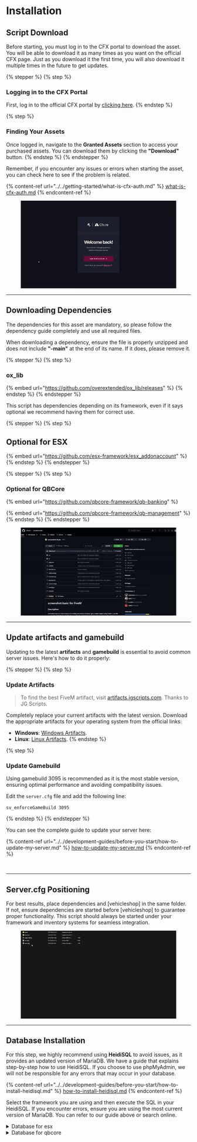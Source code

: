 # Installation

## Script Download

Before starting, you must log in to the CFX portal to download the asset. You will be able to download it as many times as you want on the official CFX page. Just as you download it the first time, you will also download it multiple times in the future to get updates.

{% stepper %}
{% step %}
### Logging in to the CFX Portal

First, log in to the official CFX portal by [clicking here](https://portal.cfx.re/assets/granted-assets).
{% endstep %}

{% step %}
### Finding Your Assets

Once logged in, navigate to the **Granted Assets** section to access your purchased assets. You can download them by clicking the **"Download"** button.
{% endstep %}
{% endstepper %}

Remember, if you encounter any issues or errors when starting the asset, you can check here to see if the problem is related.

{% content-ref url="../../getting-started/what-is-cfx-auth.md" %}
[what-is-cfx-auth.md](../../getting-started/what-is-cfx-auth.md)
{% endcontent-ref %}

<div data-full-width="false"><figure><img src="../../.gitbook/assets/ezgif-5-f03822751d.gif" alt=""><figcaption></figcaption></figure></div>

***

## Downloading Dependencies

The dependencies for this asset are mandatory, so please follow the dependency guide completely and use all required files.

When downloading a dependency, ensure the file is properly unzipped and does not include **"-main"** at the end of its name. If it does, please remove it.

{% stepper %}
{% step %}
### ox\_lib

{% embed url="https://github.com/overextended/ox_lib/releases" %}
{% endstep %}
{% endstepper %}

This script has dependencies depending on its framework, even if it says optional we recommend having them for correct use.

{% stepper %}
{% step %}
## Optional for ESX

{% embed url="https://github.com/esx-framework/esx_addonaccount" %}
{% endstep %}
{% endstepper %}

{% stepper %}
{% step %}
### Optional for QBCore



{% embed url="https://github.com/qbcore-framework/qb-banking" %}

{% embed url="https://github.com/qbcore-framework/qb-management" %}
{% endstep %}
{% endstepper %}

<figure><img src="../../.gitbook/assets/ezgif-5-ee6f842765 (1).gif" alt=""><figcaption></figcaption></figure>

***

## Update artifacts and gamebuild

Updating to the latest **artifacts** and **gamebuild** is essential to avoid common server issues. Here's how to do it properly:

{% stepper %}
{% step %}
### Update Artifacts

> To find the best FiveM artifact, visit [artifacts.jgscripts.com](https://artifacts.jgscripts.com). Thanks to JG Scripts.

Completely replace your current artifacts with the latest version. Download the appropriate artifacts for your operating system from the official links:

* **Windows**: [Windows Artifacts](https://runtime.fivem.net/artifacts/fivem/build_server_windows/master/).
* **Linux**: [Linux Artifacts](https://runtime.fivem.net/artifacts/fivem/build_proot_linux/master/).
{% endstep %}

{% step %}
### Update Gamebuild

Using gamebuild 3095 is recommended as it is the most stable version, ensuring optimal performance and avoiding compatibility issues.

Edit the `server.cfg` file and add the following line:

```plaintext
sv_enforceGameBuild 3095
```
{% endstep %}
{% endstepper %}

You can see the complete guide to update your server here:

{% content-ref url="../../development-guides/before-you-start/how-to-update-my-server.md" %}
[how-to-update-my-server.md](../../development-guides/before-you-start/how-to-update-my-server.md)
{% endcontent-ref %}

<figure><img src="../../.gitbook/assets/ezgif-2-2221374386.gif" alt=""><figcaption></figcaption></figure>

***

## Server.cfg Positioning

For best results, place dependencies and \[vehicleshop] in the same folder. If not, ensure dependencies are started before \[vehicleshop] to guarantee proper functionality. This script should always be started under your framework and inventory systems for seamless integration.

<figure><img src="../../.gitbook/assets/ezgif-7-18d691812a.gif" alt=""><figcaption></figcaption></figure>

***

## **Database Installation**

For this step, we highly recommend using **HeidiSQL** to avoid issues, as it provides an updated version of MariaDB. We have a guide that explains step-by-step how to use HeidiSQL. If you choose to use phpMyAdmin, we will not be responsible for any errors that may occur in your database.

{% content-ref url="../../development-guides/before-you-start/how-to-install-heidisql.md" %}
[how-to-install-heidisql.md](../../development-guides/before-you-start/how-to-install-heidisql.md)
{% endcontent-ref %}

Select the framework you are using and then execute the SQL in your HeidiSQL. If you encounter errors, ensure you are using the most current version of MariaDB. You can refer to our guide above or search online.

<details>

<summary>Database for esx</summary>

```sql
CREATE TABLE IF NOT EXISTS `owned_vehicles` (
    `owner` VARCHAR(64) NOT NULL COLLATE 'utf8mb4_bin',
    `plate` VARCHAR(12) NOT NULL COLLATE 'utf8mb4_bin',
    `vehicle` LONGTEXT NULL DEFAULT NULL COLLATE 'utf8mb4_bin',
    `impound` INT(1) NOT NULL DEFAULT '0',
    `stored` TINYINT(1) NOT NULL DEFAULT '0',
    `garage_type` VARCHAR(50) NULL DEFAULT 'car' COLLATE 'utf8mb4_bin',
    `garage_id` VARCHAR(50) NULL DEFAULT 'A' COLLATE 'utf8mb4_bin',
    PRIMARY KEY (`plate`) USING BTREE,
    INDEX `vehsowned` (`owner`) USING BTREE
) 
COLLATE='utf8mb4_bin' 
ENGINE=InnoDB;

ALTER TABLE owned_vehicles ADD COLUMN IF NOT EXISTS `garage_id` varchar(32) NOT NULL DEFAULT 'A';
ALTER TABLE owned_vehicles ADD COLUMN IF NOT EXISTS `job` varchar(32) NOT NULL DEFAULT 'civ';
ALTER TABLE owned_vehicles ADD COLUMN IF NOT EXISTS `stored` tinyint(1) NOT NULL DEFAULT 1;
ALTER TABLE owned_vehicles ADD COLUMN IF NOT EXISTS `type` varchar(32) NOT NULL DEFAULT 'car';
```

</details>

<details>

<summary>Database for qbcore</summary>

```sql
CREATE TABLE IF NOT EXISTS `player_vehicles` (
    `id` int(11) NOT NULL AUTO_INCREMENT,
    `license` varchar(50) DEFAULT NULL,
    `citizenid` varchar(50) DEFAULT NULL,
    `vehicle` varchar(50) DEFAULT NULL,
    `hash` varchar(50) DEFAULT NULL,
    `mods` text CHARACTER SET utf8mb4 COLLATE utf8mb4_bin DEFAULT NULL,
    `plate` varchar(15) NOT NULL,
    `fakeplate` varchar(50) DEFAULT NULL,
    `garage` varchar(50) DEFAULT 'pillboxgarage',
    `fuel` int(11) DEFAULT 100,
    `engine` float DEFAULT 1000,
    `body` float DEFAULT 1000,
    `state` int(11) DEFAULT 1,
    `depotprice` int(11) NOT NULL DEFAULT 0,
    `drivingdistance` int(50) DEFAULT NULL,
    `status` text DEFAULT NULL,
    PRIMARY KEY (`id`),
    KEY `plate` (`plate`),
    KEY `citizenid` (`citizenid`),
    KEY `license` (`license`)
) ENGINE=InnoDB AUTO_INCREMENT=1;

ALTER TABLE `player_vehicles`
ADD UNIQUE INDEX UK_playervehicles_plate (plate);

ALTER TABLE `player_vehicles`
ADD CONSTRAINT FK_playervehicles_players FOREIGN KEY (citizenid)
REFERENCES `players` (citizenid) ON DELETE CASCADE ON UPDATE CASCADE;

-- ALTER TABLE `player_vehicles` ADD COLUMN IF NOT EXISTS `balance` int(11) NOT NULL DEFAULT 0;
-- ALTER TABLE `player_vehicles` ADD COLUMN IF NOT EXISTS `paymentamount` int(11) NOT NULL DEFAULT 0;
-- ALTER TABLE `player_vehicles` ADD COLUMN IF NOT EXISTS `paymentsleft` int(11) NOT NULL DEFAULT 0;
-- ALTER TABLE `player_vehicles` ADD COLUMN IF NOT EXISTS `financetime` int(11) NOT NULL DEFAULT 0;
ALTER TABLE player_vehicles ADD COLUMN IF NOT EXISTS `type` varchar(32) NOT NULL DEFAULT 'car';
ALTER TABLE player_vehicles ADD COLUMN IF NOT EXISTS `job` varchar(32) NOT NULL DEFAULT 'civ';

-- Volcando estructura para tabla quasar-rolplay.qs_vehicleshop
CREATE TABLE IF NOT EXISTS `qs_vehicleshop` (
  `id` int(11) NOT NULL AUTO_INCREMENT,
  `name` varchar(255) DEFAULT "Vehicleshop",
  `description` varchar(255) DEFAULT "Description",
  `poly` longtext DEFAULT NULL,
  `height` int(11) DEFAULT 25,
  `spawn_coords` varchar(255) DEFAULT NULL,
  `menu_coords` varchar(255) DEFAULT NULL,
  `show_vehicles` longtext DEFAULT NULL,
  `money` int(255) DEFAULT NULL,
  `shop_job` varchar(50) DEFAULT NULL,
  `boss_id` varchar(50) DEFAULT NULL,
  `up_price_percentage` int(11) DEFAULT NULL,
  PRIMARY KEY (`id`),
  UNIQUE KEY `shop_job` (`shop_job`)
) ENGINE=InnoDB DEFAULT CHARSET=utf8mb3 COLLATE=utf8mb3_general_ci;

-- Volcando datos para la tabla quasar-rolplay.qs_vehicleshop: ~3 rows (aproximadamente)
INSERT INTO `qs_vehicleshop` (`name`, `description`, `poly`, `height`, `spawn_coords`, `menu_coords`, `show_vehicles`, `money`, `shop_job`, `boss_id`, `up_price_percentage`) VALUES
	('Larrys SV Sales', 'Buy your best version!!!', '[{"x":1258.58154296875,"y":2694.584228515625,"z":38.0},{"x":1215.1290283203126,"y":2693.324462890625,"z":38.0},{"x":1216.3221435546876,"y":2741.379638671875,"z":38.0},{"x":1216.5269775390626,"y":2747.39794921875,"z":38.0},{"x":1237.6624755859376,"y":2747.34033203125,"z":38.0},{"x":1237.669189453125,"y":2727.647705078125,"z":38.0},{"x":1240.84619140625,"y":2723.485107421875,"z":38.0},{"x":1244.6849365234376,"y":2722.61328125,"z":38.0},{"x":1251.91357421875,"y":2720.9560546875,"z":38.0},{"x":1253.5516357421876,"y":2716.284912109375,"z":38.0},{"x":1253.6041259765626,"y":2706.133544921875,"z":38.0},{"x":1259.9056396484376,"y":2694.340576171875,"z":38.0}]', 25, '{"x":1250.0343017578126,"y":2713.595947265625,"z":37.00577163696289,"w":13.63076114654541}', '{"x":1224.718505859375,"y":2726.85400390625,"z":38.00426483154297}', NULL, NULL, NULL, NULL, NULL),
	('test', 'test', '[{"x":1104.3135986328126,"y":2680.299560546875,"z":38.0},{"x":1105.906005859375,"y":2692.750732421875,"z":38.0},{"x":1138.6190185546876,"y":2693.23095703125,"z":38.0},{"x":1150.8441162109376,"y":2672.840087890625,"z":38.0}]', 25, '{"w":0.26768192648887,"x":1107.3028564453126,"y":2681.056640625,"z":37.59761047363281}', '{"x":1107.3028564453126,"y":2681.056640625,"z":38.59761047363281}', '[{"model":"zentorno","coords":{"x":1123.2506103515626,"y":2682.09912109375,"z":38.44852828979492},"heading":0.0},{"model":"zentorno","coords":{"x":1119.7691650390626,"y":2682.062744140625,"z":38.48311614990234},"heading":0.0},{"model":"zentorno","coords":{"x":1120.0758056640626,"y":2687.326416015625,"z":38.49858856201172},"heading":0.0},{"model":"zentorno","coords":{"x":1112.5882568359376,"y":2687.7578125,"z":38.57630920410156},"heading":0.0},{"model":"zentorno","coords":{"x":1112.1942138671876,"y":2684.000244140625,"z":38.57381057739258},"heading":0.0},{"model":"zentorno","coords":{"x":1119.7196044921876,"y":2684.889892578125,"z":38.50648498535156},"heading":0.0},{"model":"zentorno","coords":{"x":1123.7181396484376,"y":2684.31689453125,"z":38.46166229248047},"heading":0.0},{"model":"zentorno","coords":{"x":1126.491943359375,"y":2687.63916015625,"z":38.42731475830078},"heading":0.0},{"model":"zentorno","coords":{"x":1130.8160400390626,"y":2687.209228515625,"z":38.37637329101562},"heading":0.0},{"model":"zentorno","coords":{"x":1132.9344482421876,"y":2686.99755859375,"z":38.35694885253906},"heading":0.0},{"model":"zentorno","coords":{"x":1135.2862548828126,"y":2686.7626953125,"z":38.33661651611328},"heading":0.0},{"model":"zentorno","coords":{"x":1126.5184326171876,"y":2687.66943359375,"z":38.42693328857422},"heading":0.0},{"model":"zentorno","coords":{"x":1116.1376953125,"y":2690.74755859375,"z":38.52825927734375},"heading":0.0},{"model":"zentorno","coords":{"x":1109.4056396484376,"y":2690.805908203125,"z":38.60197448730469},"heading":0.0},{"model":"zentorno","coords":{"x":1109.31640625,"y":2685.33251953125,"z":38.61238098144531},"heading":0.0},{"model":"zentorno","coords":{"x":1112.8369140625,"y":2681.555419921875,"z":38.54876708984375},"heading":0.0},{"model":"zentorno","coords":{"x":1118.403076171875,"y":2680.597412109375,"z":38.48503494262695},"heading":0.0},{"model":"zentorno","coords":{"x":1127.5084228515626,"y":2682.2529296875,"z":38.40550231933594},"heading":0.0},{"model":"zentorno","coords":{"x":1130.12060546875,"y":2682.227783203125,"z":38.3813591003418},"heading":0.0},{"model":"zentorno","coords":{"x":1132.8427734375,"y":2682.199951171875,"z":38.3562126159668},"heading":0.0},{"model":"zentorno","coords":{"x":1135.5797119140626,"y":2682.168212890625,"z":38.33733749389648},"heading":0.0},{"model":"zentorno","coords":{"x":1140.916015625,"y":2682.1142578125,"z":38.29116058349609},"heading":0.0},{"model":"zentorno","coords":{"x":1140.9854736328126,"y":2682.11376953125,"z":38.29050064086914},"heading":0.0},{"model":"zentorno","coords":{"x":1138.6182861328126,"y":2682.137939453125,"z":38.31212615966797},"heading":0.0},{"model":"zentorno","coords":{"x":1136.74267578125,"y":2689.388671875,"z":38.30215072631836},"heading":0.0},{"model":"zentorno","coords":{"x":1132.411376953125,"y":2691.17041015625,"z":38.28276443481445},"heading":0.0},{"model":"zentorno","coords":{"x":1129.7984619140626,"y":2691.191162109375,"z":38.31390380859375},"heading":0.0},{"model":"zentorno","coords":{"x":1129.630615234375,"y":2692.0185546875,"z":38.26024627685547},"heading":0.0},{"model":"zentorno","coords":{"x":1124.5574951171876,"y":2692.612548828125,"z":38.31159973144531},"heading":0.0},{"model":"zentorno","coords":{"x":1122.0238037109376,"y":2692.634765625,"z":38.33879852294922},"heading":0.0},{"model":"zentorno","coords":{"x":1119.2923583984376,"y":2692.6611328125,"z":38.36598205566406},"heading":0.0},{"model":"zentorno","coords":{"x":1111.9569091796876,"y":2692.720947265625,"z":38.45314788818359},"heading":0.0},{"model":"zentorno","coords":{"x":1115.610107421875,"y":2680.077880859375,"z":38.51060485839844},"heading":0.0}]', NULL, NULL, NULL, NULL);

-- Volcando estructura para tabla quasar-rolplay.qs_vehicleshop_mission_data
CREATE TABLE IF NOT EXISTS `qs_vehicleshop_mission_data` (
  `id` int(11) NOT NULL AUTO_INCREMENT,
  `vehicle_model` varchar(255) DEFAULT NULL,
  `vehicle_coords` varchar(255) NOT NULL,
  `vehicle_health` int(11) NOT NULL,
  `fuel_level` float NOT NULL,
  `delivery_coords` varchar(255) NOT NULL,
  `is_active` tinyint(1) DEFAULT 1,
  `assigned_job` varchar(50) NOT NULL,
  PRIMARY KEY (`id`) USING BTREE
) ENGINE=InnoDB DEFAULT CHARSET=utf8mb3 COLLATE=utf8mb3_general_ci;

-- Volcando estructura para tabla quasar-rolplay.qs_vehicleshop_showcase
CREATE TABLE IF NOT EXISTS `qs_vehicleshop_showcase` (
  `id` int(11) NOT NULL AUTO_INCREMENT,
  `vehicle_id` int(11) NOT NULL DEFAULT 0,
  `x` int(50) DEFAULT NULL,
  `y` int(50) DEFAULT NULL,
  `z` int(50) DEFAULT NULL,
  `h` int(50) DEFAULT NULL,
  PRIMARY KEY (`id`),
  UNIQUE KEY `vehicle_id` (`vehicle_id`),
  CONSTRAINT `FK_qs_vehicleshop_showcase_qs_vehicleshop_stock` FOREIGN KEY (`vehicle_id`) REFERENCES `qs_vehicleshop_stock` (`id`) ON DELETE CASCADE ON UPDATE NO ACTION
) ENGINE=InnoDB DEFAULT CHARSET=utf8mb3 COLLATE=utf8mb3_general_ci;

-- Volcando estructura para tabla quasar-rolplay.qs_vehicleshop_stock
CREATE TABLE IF NOT EXISTS `qs_vehicleshop_stock` (
  `id` int(11) NOT NULL AUTO_INCREMENT,
  `vehicleshop_id` int(11) NOT NULL,
  `vehicle_model` varchar(255) DEFAULT NULL,
  `price` bigint(20) DEFAULT NULL,
  `stock` int(11) unsigned zerofill DEFAULT 00000000000,
  `unlimited_stock` int(11) DEFAULT 0,
  `discount` int(11) DEFAULT 0,
  `hidden` int(11) DEFAULT 0,
  PRIMARY KEY (`id`),
  KEY `FK_qs_vehicleshop_vehicles_qs_vehicleshop` (`vehicleshop_id`),
  CONSTRAINT `FK_qs_vehicleshop_vehicles_qs_vehicleshop` FOREIGN KEY (`vehicleshop_id`) REFERENCES `qs_vehicleshop` (`id`) ON DELETE CASCADE ON UPDATE NO ACTION
) ENGINE=InnoDB DEFAULT CHARSET=utf8mb3 COLLATE=utf8mb3_general_ci;

-- Volcando datos para la tabla quasar-rolplay.qs_vehicleshop_stock: ~9 rows (aproximadamente)
INSERT INTO `qs_vehicleshop_stock` (`vehicleshop_id`, `vehicle_model`, `price`, `stock`, `unlimited_stock`, `discount`, `hidden`) VALUES
	(1, 'zentorno', 10000, 00000000009, 0, 0, 0),
	(1, 'krieger', 1000000, 00000000009, 0, 0, 0),
	(2, 'zentorno', 10000, 00000000000, 0, 0, 0),
	(2, 'krieger', 10000, 00000000000, 0, 0, 0),
	(2, 'police4', 10000, 00000000000, 0, 0, 0),
	(1, 't20', 232, 00000000018, 0, 10, 0),
	(1, 'futo', 22112123123123, 00000000001, 0, 0, 0),
	(1, 'faggio', 20000, 00000000001, 0, 0, 0),
	(1, 'pigalle', 150000, 00000000001, 0, 0, 0);

-- Volcando estructura para tabla quasar-rolplay.qs_vehicleshop_transactions
CREATE TABLE IF NOT EXISTS `qs_vehicleshop_transactions` (
  `transaction_id` int(11) NOT NULL AUTO_INCREMENT,
  `shop_id` int(11) DEFAULT NULL,
  `vehicle_model` varchar(100) DEFAULT NULL,
  `buyer_id` varchar(255) DEFAULT NULL,
  `purchase_price` decimal(10,2) DEFAULT NULL,
  `purchase_date` datetime DEFAULT current_timestamp(),
  `payment_method` varchar(50) DEFAULT NULL,
  `vehicle_props` longtext CHARACTER SET utf8mb4 COLLATE utf8mb4_bin DEFAULT NULL CHECK (json_valid(`vehicle_props`)),
  `plate` varchar(50) DEFAULT NULL,
  PRIMARY KEY (`transaction_id`),
  KEY `shop_id` (`shop_id`),
  CONSTRAINT `qs_vehicleshop_transactions_ibfk_1` FOREIGN KEY (`shop_id`) REFERENCES `qs_vehicleshop` (`id`) ON DELETE CASCADE
) ENGINE=InnoDB DEFAULT CHARSET=utf8mb3 COLLATE=utf8mb3_general_ci;

-- Volcando estructura para tabla quasar-rolplay.qs_vehicleshop_vehicles
CREATE TABLE IF NOT EXISTS `qs_vehicleshop_vehicles` (
  `id` int(11) NOT NULL AUTO_INCREMENT,
  `vehicle_model` varchar(255) DEFAULT 'zentorno',
  `default_description` text DEFAULT 'This vehicle combines modern design with exceptional performance. With an efficient engine and smooth transmission, it offers a pleasant and agile driving experience. Its interior is spacious and comfortable, ideal for long trips or daily commutes. Equipped with advanced technology and safety features, it guarantees peace of mind on every journey. Perfect for those looking for versatility and style in one package.',
  `min_price` int(255) DEFAULT 1000000,
  `max_price` int(255) DEFAULT 3000000,
  `buy_price` int(255) DEFAULT 1000000,
  `hidden` int(11) DEFAULT 0,
  PRIMARY KEY (`id`),
  UNIQUE KEY `vehicle_model` (`vehicle_model`)
) ENGINE=InnoDB DEFAULT CHARSET=utf8mb3 COLLATE=utf8mb3_general_ci;

-- Volcando datos para la tabla quasar-rolplay.qs_vehicleshop_vehicles: ~69 rows (aproximadamente)
INSERT INTO `qs_vehicleshop_vehicles` (`vehicle_model`, `default_description`, `min_price`, `max_price`, `buy_price`, `hidden`) VALUES
	('adder', 'A high-performance supercar with remarkable speed and design. Perfect for thrill-seekers who want both luxury and power.', 1500000, 2500000, 2000000, 0),
	('buffalo', 'A muscle car with a modern twist, combining speed and style. Suitable for city drives or high-speed pursuits.', 300000, 500000, 400000, 0),
	('dominator', 'This classic American muscle car is built for power and performance. It\'s a solid choice for car enthusiasts.', 400000, 700000, 500000, 0),
	('banshee', 'With a sleek design and powerful engine, this sports car is all about speed and handling.', 500000, 900000, 700000, 0),
	('zentorno', 'This vehicle combines modern design with exceptional performance. With an efficient engine and smooth transmission, it offers a pleasant and agile driving experience. Its interior is spacious and comfortable, ideal for long trips or daily commutes. Equipped with advanced technology and safety features, it guarantees peace of mind on every journey. Perfect for those looking for versatility and style in one package.', 1000000, 3000000, 1000000, 0),
	('faggio', 'A small, lightweight scooter that\'s perfect for quick, urban travel. It may not be fast, but it\'s reliable.', 10000, 20000, 15000, 0),
	('kuruma', 'A compact and durable sedan with bulletproof protection. Ideal for heists or evading the cops.', 500000, 800000, 600000, 0),
	('insurgent', 'An armored, off-road beast that can withstand a beating. Perfect for those who want safety and power.', 1200000, 1800000, 1500000, 0),
	('bati801', 'One of the fastest motorcycles on the market, known for its agility and handling.', 100000, 200000, 150000, 0),
	('akuma', 'A nimble and quick bike, great for navigating through the city streets at top speed.', 80000, 150000, 100000, 0),
	('cheetah', 'A luxury sports car that offers both speed and sophistication. Ideal for those who want to make an impression.', 1300000, 2100000, 1700000, 0),
	('vigilante', 'An iconic, weaponized vehicle for those who want to make a statement and pack a punch.', 2500000, 3500000, 3000000, 0),
	('schafter2', 'A luxury sedan with a sporty feel. Great for executives who value both comfort and style.', 600000, 900000, 750000, 0),
	('carbonizzare', 'An elegant sports car with a smooth, powerful ride. Perfect for making a stylish entrance.', 700000, 1000000, 850000, 0),
	('entityxf', 'A high-end hypercar that combines sleek design with extreme speed. Not for the faint of heart.', 1500000, 2500000, 2000000, 0),
	('t20', 'One of the fastest and most expensive supercars in GTA V. Ideal for those with deep pockets and a need for speed.', 2000000, 2800000, 2400000, 0),
	('blista', 'A compact and affordable car, perfect for new drivers or budget-conscious players.', 15000, 30000, 20000, 0),
	('oracle', 'A mid-range luxury sedan that combines comfort and performance, ideal for everyday driving.', 80000, 120000, 100000, 0),
	('dubsta6x6', 'A powerful 6x6 off-road vehicle that can handle any terrain with ease.', 500000, 800000, 650000, 0),
	('rebel', 'An affordable off-road truck, ideal for rugged terrains and tough conditions.', 20000, 50000, 35000, 0),
	('comet', 'A classic sports car with great handling and acceleration. Known for its reliability and sleek design.', 300000, 500000, 400000, 0),
	('f620', 'A luxury coupe that combines power with elegance. Ideal for drivers who value both performance and class.', 400000, 600000, 500000, 0),
	('felon', 'A stylish convertible perfect for cruising through the city. It\'s both luxurious and affordable.', 100000, 200000, 150000, 0),
	('sultan', 'A versatile vehicle that performs well on the streets and off-road. Popular among car enthusiasts.', 200000, 400000, 300000, 0),
	('turismor', 'A high-performance supercar with a lightweight frame and aerodynamic design.', 1500000, 2300000, 1800000, 0),
	('voltic', 'An electric sports car with rapid acceleration and a unique design. Perfect for eco-conscious racers.', 600000, 900000, 750000, 0),
	('brawler', 'An off-road beast that can handle rough terrains with ease. Great for desert or mountain trails.', 400000, 700000, 550000, 0),
	('gauntlet', 'A classic American muscle car with a powerful engine and aggressive design. Ideal for car collectors.', 300000, 500000, 400000, 0),
	('ruiner', 'A retro-inspired sports car with a unique look and solid performance. Great for fans of classic cars.', 250000, 400000, 300000, 0),
	('benson', 'A heavy-duty truck used for transporting goods. Rugged and reliable for any cargo job.', 50000, 100000, 75000, 0),
	('guardian', 'A massive off-road truck that can conquer any terrain. Ideal for those who want power and durability.', 350000, 600000, 450000, 0),
	('moonbeam', 'A classic van with a retro style. Perfect for those who prefer a more vintage look.', 40000, 80000, 60000, 0),
	('sentinel', 'A sleek, mid-range luxury sedan. Known for its comfort and handling on city streets.', 90000, 140000, 120000, 0),
	('massacro', 'A high-end sports car with excellent speed and handling. Great for racing enthusiasts.', 800000, 1200000, 1000000, 0),
	('osiris', 'An elite supercar that combines speed, handling, and unique design. Perfect for luxury car collectors.', 1700000, 2500000, 2000000, 0),
	('xls', 'A luxury SUV that offers both comfort and performance. Ideal for family trips or off-road adventures.', 600000, 900000, 750000, 0),
	('serrano', 'A compact luxury SUV with a sporty look. It\'s both practical and stylish.', 200000, 300000, 250000, 0),
	('patriot', 'A rugged SUV designed for off-road and tough conditions. Known for its durability and power.', 400000, 600000, 500000, 0),
	('cognoscenti', 'An executive sedan that offers both luxury and performance. Perfect for high-profile drivers.', 900000, 1300000, 1100000, 0),
	('baller', 'A mid-range luxury SUV that combines style and performance, perfect for city driving.', 80000, 120000, 100000, 0),
	('manana', 'A classic, vintage car with a unique design. Ideal for those who appreciate retro vehicles.', 30000, 60000, 45000, 0),
	('asea', 'A simple and affordable sedan, ideal for getting from point A to point B without breaking the bank.', 10000, 20000, 15000, 0),
	('pigalle', 'A unique classic sports car with a vintage design. Perfect for those who love classic style.', 70000, 150000, 110000, 0),
	('sabregt', 'A retro muscle car with a powerful engine and stylish look. Great for fans of classic American cars.', 250000, 400000, 300000, 0),
	('nightshade', 'A powerful muscle car with an aggressive design, perfect for those who love speed and style.', 500000, 800000, 650000, 0),
	('windsor', 'A luxury convertible known for its elegance and performance. Ideal for a scenic drive.', 700000, 1000000, 850000, 0),
	('jester', 'A high-end sports car that combines speed with modern design. Great for racers.', 900000, 1300000, 1100000, 0),
	('prototipo', 'Un coche de carreras futurista que ofrece un rendimiento excepcional en pistas. Perfecto para competiciones.', 2000000, 3000000, 2500000, 0),
	('tampa', 'Un muscle car clásico que combina estilo y potencia. Ideal para quienes buscan velocidad y diseño vintage.', 350000, 600000, 450000, 0),
	('vacca', 'Un superdeportivo que destaca por su diseño aerodinámico y su potente motor. Ideal para quienes aman la velocidad.', 1200000, 2000000, 1600000, 0),
	('dilettante', 'Un coche pequeño y económico, perfecto para moverse por la ciudad sin gastar mucho.', 15000, 30000, 20000, 0),
	('tornado', 'Un coche clásico que ofrece un viaje suave y un estilo vintage. Ideal para los amantes de los coches retro.', 30000, 70000, 50000, 0),
	('vamos', 'Una furgoneta robusta y espaciosa, ideal para transporte y trabajos de carga.', 30000, 60000, 45000, 0),
	('jb700', 'Un coche clásico con un diseño elegante y características únicas. Perfecto para quienes aman lo retro.', 500000, 800000, 600000, 0),
	('bifta', 'Un vehículo todoterreno ideal para explorar terrenos difíciles. Perfecto para aventuras al aire libre.', 50000, 90000, 70000, 0),
	('sanchez', 'Una moto todoterreno que ofrece velocidad y maniobrabilidad. Ideal para terrenos irregulares.', 50000, 100000, 70000, 0),
	('hauler', 'Un camión de carga robusto y fiable, perfecto para transportar mercancías pesadas.', 70000, 150000, 100000, 0),
	('granger', 'Una SUV duradera y espaciosa, ideal para la familia y aventuras off-road.', 300000, 500000, 400000, 0),
	('furoregal', 'Un elegante coche deportivo que combina estilo y rendimiento. Perfecto para los amantes de la velocidad.', 600000, 900000, 750000, 0),
	('jesterclassic', 'Un coche deportivo clásico que ofrece un rendimiento excepcional y un estilo atemporal.', 700000, 1000000, 850000, 0),
	('ztype', 'Un coche de lujo con un diseño impresionante y un rendimiento sobresaliente. Ideal para coleccionistas.', 2000000, 3000000, 2500000, 0),
	('michelli', 'Un sedán de lujo con características avanzadas, ideal para viajes de larga distancia.', 800000, 1200000, 1000000, 0),
	('patriotmil', 'Una versión militar de la SUV Patriot, equipada para condiciones extremas.', 600000, 900000, 750000, 0),
	('trophytruck', 'Un vehículo de carreras off-road diseñado para conquistar cualquier terreno.', 900000, 1300000, 1100000, 0),
	('vortex', 'Una motocicleta deportiva que ofrece velocidad y un diseño aerodinámico.', 60000, 120000, 90000, 0),
	('zorrusso', 'Un coche deportivo de lujo que combina estilo y rendimiento. Perfecto para las calles de Los Santos.', 800000, 1200000, 1000000, 0),
	('sultanrs', 'Una versión mejorada del Sultan, con un rendimiento aún más impresionante.', 600000, 900000, 750000, 0),
	('zebra', 'Un vehículo pequeño y ágil, perfecto para moverse rápidamente por la ciudad.', 15000, 30000, 20000, 0),
	('pariah', 'Un coche de superdeportivo conocido por su velocidad y atractivo diseño. Ideal para las carreras.', 1200000, 2000000, 1700000, 0);
```

</details>

<figure><img src="../../.gitbook/assets/ezgif-7-08fed20fdc.gif" alt=""><figcaption></figcaption></figure>

